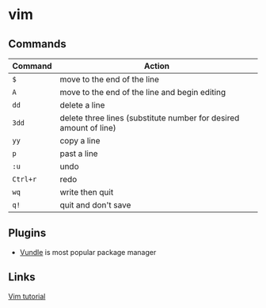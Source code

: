 # vim

## Commands
| Command | Action |
| ------- | ------ |
| `$` | move to the end of the line
| `A` | move to the end of the line and begin editing
| `dd` | delete a line
| `3dd` | delete three lines (substitute number for desired amount of line)
| `yy` | copy a line
| `p` | past a line
| `:u` | undo
| `Ctrl+r` | redo
| `wq` | write then quit
| `q!` | quit and don't save

## Plugins
- [Vundle](https://github.com/VundleVim/Vundle.vim) is most popular package manager

## Links
[Vim tutorial](https://www.openvim.com)


